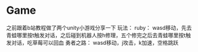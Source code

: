 # Game
之前跟着b站教程做了两个unity小游戏分享一下
玩法：
ruby：
wasd移动，先去青蛙哪里按t触发对话，之后碰到机器人按h修理，五个修完之后去青蛙哪里按t触发对话，吃草莓可以回血
勇者之路：
wasd移动，j攻击，k加速，空格跳跃
